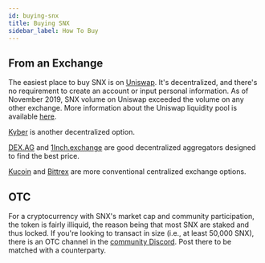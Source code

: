 ```yaml
---
id: buying-snx
title: Buying SNX
sidebar_label: How To Buy
---
```


## From an Exchange

The easiest place to buy SNX is on <a target="_blank" class="link" href="https://uniswap.exchange">Uniswap</a>. It's decentralized, and there's no requirement to create an account or input personal information. As of November 2019, SNX volume on Uniswap exceeded the volume on any other exchange. More information about the Uniswap liquidity pool is available  <a href="https://pools.fyi/#/trades/0x3958b4ec427f8fa24eb60f42821760e88d485f7f" target="_blank" class="link">here</a>.  

<a href="https://kyberswap.com/swap/eth-snx" target="_blank" class="link">Kyber</a> is another decentralized option. 

<a href="https://dex.ag/" target="_blank" class="link">DEX.AG</a> and <a href="https://1inch.exchange/#/" target="_blank" class="link">1Inch.exchange</a> are good decentralized aggregators designed to find the best price.

<a href="https://www.kucoin.com/" target="_blank" class="link">Kucoin</a> and <a href="https://bittrex.com/" target="_blank" class="link">Bittrex</a> are more conventional centralized exchange options.

## OTC
For a cryptocurrency with SNX's market cap and community participation, the token is fairly illiquid, the reason being that most SNX are staked and thus locked. If you're looking to transact in size (i.e., at least 50,000 SNX), there is an OTC channel in the <a href="https://discordapp.com/channels/413890591840272394/615786216150925323" target="_blank" class="link">community Discord</a>. Post there to be matched with a counterparty. 